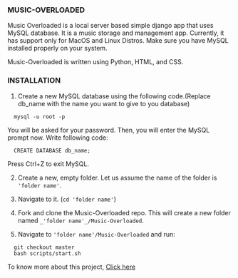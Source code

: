 ### **MUSIC-OVERLOADED**
Music Overloaded is a local server based simple django app that uses MySQL database.
It is a music storage and management app. Currently, it has support only for MacOS
and Linux Distros. Make sure you have MySQL installed properly on your system.

Music-Overloaded is written using Python, HTML, and CSS.

### **INSTALLATION**

1. Create a new MySQL database using the following code.(Replace db_name with the name you want to give to you database)

  ```
    mysql -u root -p
  ```
  You will be asked for your password. Then, you will enter the MySQL prompt now. Write following code:
  
  ```
    CREATE DATABASE db_name;
  ```
  Press Ctrl+Z to exit MySQL.
 
2. Create a new, empty folder. Let us assume the name of the folder is `'folder name'`. 

3. Navigate to it. (`cd 'folder name'`)

4. Fork and clone the Music-Overloaded repo. This will create a new folder named `_'folder name'_/Music-Overloaded`.

5. Navigate to `'folder name'/Music-Overloaded` and run:

  ```
    git checkout master
    bash scripts/start.sh
  ```

To know more about this project, [Click here](https://drive.google.com/file/d/1VWP1aIjNr19wmqbGKN_jUJ1iuUwsZwYE/view?usp=sharing)

